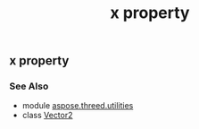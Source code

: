 ﻿---
title: x property
second_title: Aspose.3D for Python via .NET API References
description: 
type: docs
weight: 110
url: /python-net/aspose.threed.utilities/vector2/x/
is_root: false
---

## x property


### See Also
* module [aspose.threed.utilities](../../)
* class [Vector2](/3d/python-net/aspose.threed.utilities/vector2)
